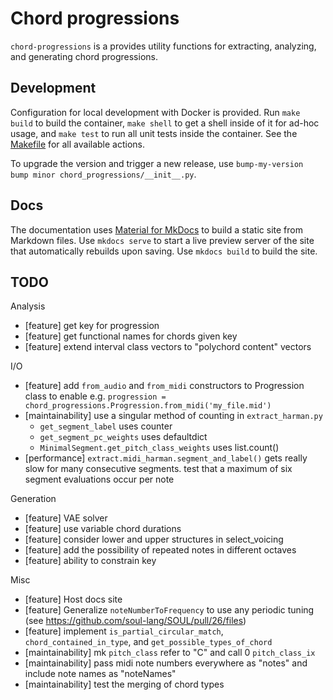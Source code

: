 # Chord progressions

`chord-progressions` is a provides utility functions for extracting, analyzing, and generating chord progressions.

## Development

Configuration for local development with Docker is provided. Run `make build` to build the container, `make shell` to
get a shell inside of it for ad-hoc usage, and `make test` to run all unit tests inside the container. See
the [Makefile](Makefile) for all available actions.

To upgrade the version and trigger a new release, use `bump-my-version bump minor chord_progressions/__init__.py`.

## Docs

The documentation uses [Material for MkDocs](https://squidfunk.github.io/mkdocs-material/) to build a static site from
Markdown files. Use `mkdocs serve` to start a live preview server of the site that automatically rebuilds upon saving.
Use `mkdocs build` to build the site.

## TODO

Analysis

- [feature] get key for progression
- [feature] get functional names for chords given key
- [feature] extend interval class vectors to "polychord content" vectors

I/O

- [feature] add `from_audio` and `from_midi` constructors to Progression class to enable
  e.g. `progression = chord_progressions.Progression.from_midi('my_file.mid')`
- [maintainability] use a singular method of counting in `extract_harman.py`
    - `get_segment_label` uses counter
    - `get_segment_pc_weights` uses defaultdict
    - `MinimalSegment.get_pitch_class_weights` uses list.count()
- [performance] `extract.midi_harman.segment_and_label()` gets really slow for many consecutive segments. test that a
  maximum of six segment evaluations occur per note

Generation

- [feature] VAE solver
- [feature] use variable chord durations
- [feature] consider lower and upper structures in select_voicing
- [feature] add the possibility of repeated notes in different octaves
- [feature] ability to constrain key

Misc

- [feature] Host docs site
- [feature] Generalize `noteNumberToFrequency` to use any periodic
  tuning (see https://github.com/soul-lang/SOUL/pull/26/files)
- [feature] implement `is_partial_circular_match`, `chord_contained_in_type`, and `get_possible_types_of_chord`
- [maintainability] mk `pitch_class` refer to "C" and call 0 `pitch_class_ix`
- [maintainability] pass midi note numbers everywhere as "notes" and include note names as "noteNames"
- [maintainability] test the merging of chord types
